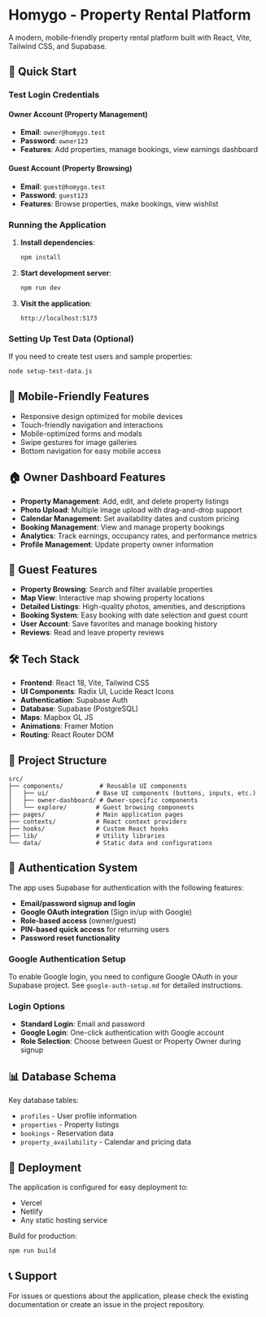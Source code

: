 # Homygo - Property Rental Platform

A modern, mobile-friendly property rental platform built with React, Vite, Tailwind CSS, and Supabase.

## 🚀 Quick Start

### Test Login Credentials

#### Owner Account (Property Management)
- **Email**: `owner@homygo.test`
- **Password**: `owner123`
- **Features**: Add properties, manage bookings, view earnings dashboard

#### Guest Account (Property Browsing)
- **Email**: `guest@homygo.test`  
- **Password**: `guest123`
- **Features**: Browse properties, make bookings, view wishlist

### Running the Application

1. **Install dependencies**:
   ```bash
   npm install
   ```

2. **Start development server**:
   ```bash
   npm run dev
   ```

3. **Visit the application**:
   ```
   http://localhost:5173
   ```

### Setting Up Test Data (Optional)

If you need to create test users and sample properties:

```bash
node setup-test-data.js
```

## 📱 Mobile-Friendly Features

- Responsive design optimized for mobile devices
- Touch-friendly navigation and interactions
- Mobile-optimized forms and modals
- Swipe gestures for image galleries
- Bottom navigation for easy mobile access

## 🏠 Owner Dashboard Features

- **Property Management**: Add, edit, and delete property listings
- **Photo Upload**: Multiple image upload with drag-and-drop support
- **Calendar Management**: Set availability dates and custom pricing
- **Booking Management**: View and manage property bookings
- **Analytics**: Track earnings, occupancy rates, and performance metrics
- **Profile Management**: Update property owner information

## 👥 Guest Features

- **Property Browsing**: Search and filter available properties
- **Map View**: Interactive map showing property locations
- **Detailed Listings**: High-quality photos, amenities, and descriptions
- **Booking System**: Easy booking with date selection and guest count
- **User Account**: Save favorites and manage booking history
- **Reviews**: Read and leave property reviews

## 🛠 Tech Stack

- **Frontend**: React 18, Vite, Tailwind CSS
- **UI Components**: Radix UI, Lucide React Icons
- **Authentication**: Supabase Auth
- **Database**: Supabase (PostgreSQL)
- **Maps**: Mapbox GL JS
- **Animations**: Framer Motion
- **Routing**: React Router DOM

## 📁 Project Structure

```
src/
├── components/          # Reusable UI components
│   ├── ui/             # Base UI components (buttons, inputs, etc.)
│   ├── owner-dashboard/ # Owner-specific components
│   └── explore/        # Guest browsing components
├── pages/              # Main application pages
├── contexts/           # React context providers
├── hooks/              # Custom React hooks
├── lib/                # Utility libraries
└── data/               # Static data and configurations
```

## 🔐 Authentication System

The app uses Supabase for authentication with the following features:

- **Email/password signup and login**
- **Google OAuth integration** (Sign in/up with Google)
- **Role-based access** (owner/guest)
- **PIN-based quick access** for returning users
- **Password reset functionality**

### Google Authentication Setup
To enable Google login, you need to configure Google OAuth in your Supabase project. See `google-auth-setup.md` for detailed instructions.

### Login Options
- **Standard Login**: Email and password
- **Google Login**: One-click authentication with Google account
- **Role Selection**: Choose between Guest or Property Owner during signup

## 📊 Database Schema

Key database tables:
- `profiles` - User profile information
- `properties` - Property listings
- `bookings` - Reservation data
- `property_availability` - Calendar and pricing data

## 🚀 Deployment

The application is configured for easy deployment to:
- Vercel
- Netlify  
- Any static hosting service

Build for production:
```bash
npm run build
```

## 📞 Support

For issues or questions about the application, please check the existing documentation or create an issue in the project repository.
